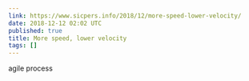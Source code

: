 ```yaml
---
link: https://www.sicpers.info/2018/12/more-speed-lower-velocity/
date: 2018-12-12 02:02 UTC
published: true
title: More speed, lower velocity
tags: []
---
```


agile process
